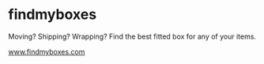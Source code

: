 # findmyboxes


Moving? Shipping? Wrapping? Find the best fitted box for any of your items.


www.findmyboxes.com
